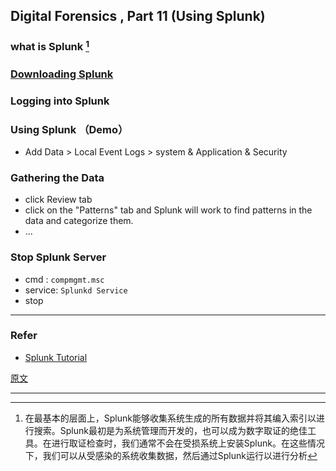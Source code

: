 ## Digital Forensics , Part 11 (Using Splunk)

### what is Splunk [^1]

### [Downloading Splunk](http://www.splunk.com/en_us/download/sem.html)

### Logging into Splunk

### Using Splunk （Demo）

- Add Data > Local Event Logs > system & Application & Security 

### Gathering the Data

- click Review tab
- click on the "Patterns" tab and Splunk will work to find patterns in the data and categorize them.
- ...

### Stop Splunk Server

- cmd : `compmgmt.msc`
- service: `Splunkd Service`
- stop

---

### Refer

- [Splunk Tutorial](https://docs.splunk.com/Documentation/Splunk/7.2.6/SearchTutorial/WelcometotheSearchTutorial)



[原文](https://null-byte.wonderhowto.com/how-to/hack-like-pro-digital-forensics-for-aspiring-hacker-part-11-using-splunk-0167012/)

---

[^1]: 在最基本的层面上，Splunk能够收集系统生成的所有数据并将其编入索引以进行搜索。Splunk最初是为系统管理而开发的，也可以成为数字取证的绝佳工具。在进行取证检查时，我们通常不会在受损系统上安装Splunk。在这些情况下，我们可以从受感染的系统收集数据，然后通过Splunk运行以进行分析